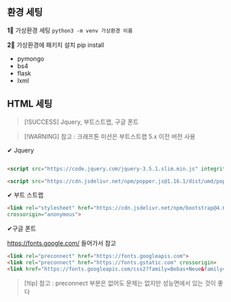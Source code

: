 

## 환경 세팅 

**1‍⃣** 가상환경 세팅 
`python3 -m venv 가상환경 이름`


**2‍⃣** 가상환경에 패키지 설치 pip install
- pymongo
- bs4
- flask
- lxml


## HTML 세팅 

> [!SUCCESS] Jquery, 부트스트랩, 구글 폰트

> [!WARNING] 참고 : 크래프톤 미션은 부트스트랩 5.x 이전 버전 사용

✔ Jquery
```html

<script src="https://code.jquery.com/jquery-3.5.1.slim.min.js" integrity="sha384-DfXdz2htPH0lsSSs5nCTpuj/zy4C+OGpamoFVy38MVBnE+IbbVYUew+OrCXaRkfj" crossorigin="anonymous"></script> 

<script src="https://cdn.jsdelivr.net/npm/popper.js@1.16.1/dist/umd/popper.min.js" integrity="sha384-9/reFTGAW83EW2RDu2S0VKaIzap3H66lZH81PoYlFhbGU+6BZp6G7niu735Sk7lN" crossorigin="anonymous"></script> 
```


✔ 부트 스트랩 
```html
<link rel="stylesheet" href="https://cdn.jsdelivr.net/npm/bootstrap@4.6.0/dist/css/bootstrap.min.css" integrity="sha384-B0vP5xmATw1+K9KRQjQERJvTumQW0nPEzvF6L/Z6nronJ3oUOFUFpCjEUQouq2+l" 
crossorigin="anonymous"> 
```


✔구글 폰트 

https://fonts.google.com/ 들어가서 참고

```html
<link rel="preconnect" href="https://fonts.googleapis.com">
<link rel="preconnect" href="https://fonts.gstatic.com" crossorigin>
<link href="https://fonts.googleapis.com/css2?family=Bebas+Neue&family=Share+Tech&display=swap" rel="stylesheet">
```

>[!tip] 참고 : preconnect 부분은 없어도 문제는 없지만 성능면에서 있는 것이 좋다





